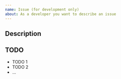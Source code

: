 ```yaml
---
name: Issue (for development only)
about: As a developer you want to describe an issue
---
```


## Description

<!--- Please describe the issue in a few words -->

## TODO

<!--- Add TODOs to be done to resolve the issue -->

- TODO 1
- TODO 2
- ...
